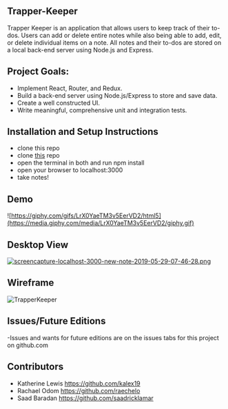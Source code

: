 ## Trapper-Keeper

Trapper Keeper is an application that allows users to keep track of their to-dos. Users can add or delete entire notes while also being able to add, edit, or delete individual items on a note. All notes and their to-dos are stored on a local back-end server using Node.js and Express.

## Project Goals:

* Implement React, Router, and Redux.
* Build a back-end server using Node.js/Express to store and save data.
* Create a well constructed UI.
* Write meaningful, comprehensive unit and integration tests.

## Installation and Setup Instructions
- clone this repo
- clone [this](https://github.com/kalex19/Trapper-Keeper-Server) repo
- open the terminal in both and run npm install
- open your browser to localhost:3000
- take notes!

## Demo

![https://giphy.com/gifs/LrX0YaeTM3v5EerVD2/html5](https://media.giphy.com/media/LrX0YaeTM3v5EerVD2/giphy.gif)

## Desktop View

[![screencapture-localhost-3000-new-note-2019-05-29-07-46-28.png](https://i.postimg.cc/Nfgtfq05/screencapture-localhost-3000-new-note-2019-05-29-07-46-28.png)](https://postimg.cc/ThHFCsg6)

## Wireframe

![TrapperKeeper](https://user-images.githubusercontent.com/42000931/58217054-408b1d00-7cbe-11e9-8c66-bcd058704b67.png)

## Issues/Future Editions
  -Issues and wants for future editions are on the issues tabs for this project on github.com


## Contributors

* Katherine Lewis https://github.com/kalex19
* Rachael Odom https://github.com/raechelo
* Saad Baradan https://github.com/saadricklamar
